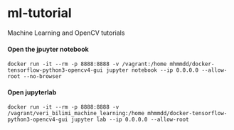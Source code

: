 # ml-tutorial
Machine Learning and OpenCV tutorials


#### Open the jpuyter notebook
    docker run -it --rm -p 8888:8888 -v /vagrant:/home mhmmdd/docker-tensorflow-python3-opencv4-gui jupyter notebook --ip 0.0.0.0 --allow-root --no-browser
#### Open jupyterlab    
    docker run -it --rm -p 8888:8888 -v /vagrant/veri_bilimi_machine_learning:/home mhmmdd/docker-tensorflow-python3-opencv4-gui jupyter lab --ip 0.0.0.0 --allow-root
